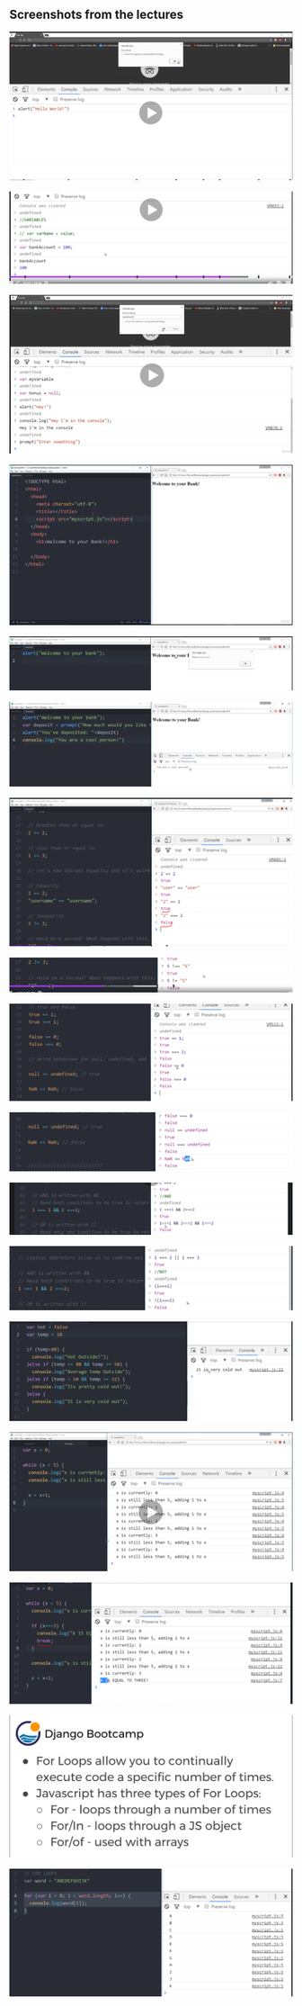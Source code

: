 ## Screenshots from the lectures<br>

![1](screenshots/1.PNG)<br><br>
![2](screenshots/2.PNG)<br><br>
![3](screenshots/3.PNG)<br><br>
![4](screenshots/4.PNG)<br><br>
![5](screenshots/5.PNG)<br><br>
![6](screenshots/6.PNG)<br><br>
![7](screenshots/7.PNG)<br><br>
![8](screenshots/8.PNG)<br><br>
![9](screenshots/9.PNG)<br><br>
![10](screenshots/10.PNG)<br><br>
![11](screenshots/11.PNG)<br><br>
![12](screenshots/12.PNG)<br><br>
![13](screenshots/13.PNG)<br><br>
![14](screenshots/14.PNG)<br><br>
![15](screenshots/15.PNG)<br><br>
![16](screenshots/16.PNG)<br><br>
![17](screenshots/17.PNG)<br><br>
